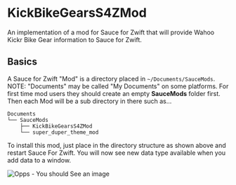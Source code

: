 KickBikeGearsS4ZMod
========
An implementation of a mod for Sauce for Zwift that will provide Wahoo Kickr Bike Gear information 
to Sauce for Zwift.

Basics
--------
A Sauce for Zwift "Mod" is a directory placed in `~/Documents/SauceMods`.  NOTE: "Documents"
may be called "My Documents" on some platforms.  For first time mod users they should create
an empty **SauceMods** folder first.  Then each Mod will be a sub directory in there such as...
```
Documents
└── SauceMods
    ├── KickBikeGearsS4ZMod
    └── super_duper_theme_mod
```

To install this mod, just place in the directory structure as shown above and restart 
Sauce For Zwift.    You will now see new data type available when you add data to a window.

![Opps - You should See an image](https://github.com/pwfulghum/KickrBikeGearsS4ZMod/blob/main/NewDataCategory.jpg?raw=true)
